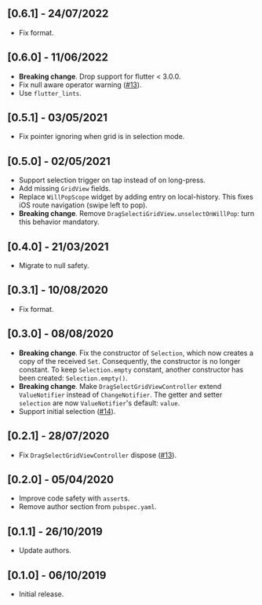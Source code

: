 ## [0.6.1] - 24/07/2022

* Fix format.

## [0.6.0] - 11/06/2022

* **Breaking change**. Drop support for flutter < 3.0.0.
* Fix null aware operator warning ([#13](https://github.com/hcbpassos/drag_select_grid_view/issues/28)).
* Use `flutter_lints`.

## [0.5.1] - 03/05/2021

* Fix pointer ignoring when grid is in selection mode.

## [0.5.0] - 02/05/2021

* Support selection trigger on tap instead of on long-press.
* Add missing `GridView` fields.
* Replace `WillPopScope` widget by adding entry on local-history. This fixes iOS route navigation (swipe left to pop). 
* **Breaking change**. Remove `DragSelectiGridView.unselectOnWillPop`: turn this behavior mandatory. 

## [0.4.0] - 21/03/2021

* Migrate to null safety.

## [0.3.1] - 10/08/2020

* Fix format.

## [0.3.0] - 08/08/2020

* **Breaking change**. Fix the constructor of `Selection`, which now creates a copy of the received `Set`. Consequently, the constructor is no longer constant. To keep `Selection.empty` constant, another constructor has been created: `Selection.empty()`. 
* **Breaking change**. Make `DragSelectGridViewController` extend `ValueNotifier` instead of `ChangeNotifier`. The getter and setter `selection` are now `ValueNotifier`'s default: `value`.
* Support initial selection ([#14](https://github.com/hcbpassos/drag_select_grid_view/issues/14)).

## [0.2.1] - 28/07/2020

*  Fix `DragSelectGridViewController` dispose ([#13](https://github.com/hcbpassos/drag_select_grid_view/issues/13)).

## [0.2.0] - 05/04/2020

* Improve code safety with `assert`s.
* Remove author section from `pubspec.yaml`.

## [0.1.1] - 26/10/2019

* Update authors.

## [0.1.0] - 06/10/2019

* Initial release.
